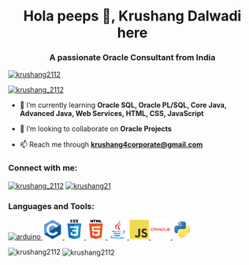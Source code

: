 <h1 align="center">Hola peeps 👋, Krushang Dalwadi here</h1>
<h3 align="center">A passionate Oracle Consultant from India</h3>

<p align="left"> <a href="https://github.com/ryo-ma/github-profile-trophy"><img src="https://github-profile-trophy.vercel.app/?username=krushang2112" alt="krushang2112" /></a> </p>

<p align="left"> <a href="https://twitter.com/krushang_2112" target="blank"><img src="https://img.shields.io/twitter/follow/krushang_2112?logo=twitter&style=for-the-badge" alt="krushang_2112" /></a> </p>

- 🌱 I’m currently learning **Oracle SQL, Oracle PL/SQL, Core Java, Advanced Java, Web Services, HTML, CSS, JavaScript**

- 👯 I’m looking to collaborate on **Oracle Projects**

- 📫 Reach me through **krushang4corporate@gmail.com**

<h3 align="left">Connect with me:</h3>
<p align="left">
<a href="https://twitter.com/krushang_2112" target="blank"><img align="center" src="https://raw.githubusercontent.com/rahuldkjain/github-profile-readme-generator/master/src/images/icons/Social/twitter.svg" alt="krushang_2112" height="30" width="40" /></a>
<a href="https://linkedin.com/in/krushang21" target="blank"><img align="center" src="https://raw.githubusercontent.com/rahuldkjain/github-profile-readme-generator/master/src/images/icons/Social/linked-in-alt.svg" alt="krushang21" height="30" width="40" /></a>
</p>

<h3 align="left">Languages and Tools:</h3>
<p align="left"> <a href="https://www.arduino.cc/" target="_blank" rel="noreferrer"> <img src="https://cdn.worldvectorlogo.com/logos/arduino-1.svg" alt="arduino" width="40" height="40"/> </a> <a href="https://www.cprogramming.com/" target="_blank" rel="noreferrer"> <img src="https://raw.githubusercontent.com/devicons/devicon/master/icons/c/c-original.svg" alt="c" width="40" height="40"/> </a> <a href="https://www.w3schools.com/css/" target="_blank" rel="noreferrer"> <img src="https://raw.githubusercontent.com/devicons/devicon/master/icons/css3/css3-original-wordmark.svg" alt="css3" width="40" height="40"/> </a> <a href="https://www.w3.org/html/" target="_blank" rel="noreferrer"> <img src="https://raw.githubusercontent.com/devicons/devicon/master/icons/html5/html5-original-wordmark.svg" alt="html5" width="40" height="40"/> </a> <a href="https://www.java.com" target="_blank" rel="noreferrer"> <img src="https://raw.githubusercontent.com/devicons/devicon/master/icons/java/java-original.svg" alt="java" width="40" height="40"/> </a> <a href="https://developer.mozilla.org/en-US/docs/Web/JavaScript" target="_blank" rel="noreferrer"> <img src="https://raw.githubusercontent.com/devicons/devicon/master/icons/javascript/javascript-original.svg" alt="javascript" width="40" height="40"/> </a> <a href="https://www.oracle.com/" target="_blank" rel="noreferrer"> <img src="https://raw.githubusercontent.com/devicons/devicon/master/icons/oracle/oracle-original.svg" alt="oracle" width="40" height="40"/> </a> <a href="https://www.python.org" target="_blank" rel="noreferrer"> <img src="https://raw.githubusercontent.com/devicons/devicon/master/icons/python/python-original.svg" alt="python" width="40" height="40"/> </a> </p>

<p><img align="left" src="https://github-readme-stats.vercel.app/api/top-langs?username=krushang2112&show_icons=true&locale=en&layout=compact" alt="krushang2112" /></p>

<p>&nbsp;<img align="center" src="https://github-readme-stats.vercel.app/api?username=krushang2112&show_icons=true&locale=en" alt="krushang2112" /></p>
